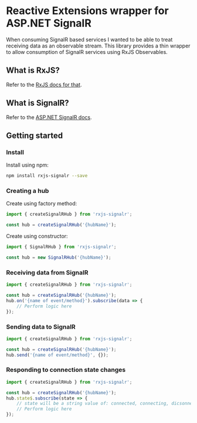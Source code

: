 # Reactive Extensions wrapper for ASP.NET SignalR

When consuming SignalR based services I wanted to be able to treat receiving data as an observable stream. This library provides a thin wrapper to allow consumption of SignalR services using RxJS Observables.

## What is RxJS?

Refer to the [RxJS docs for that](https://github.com/ReactiveX/rxjs).

## What is SignalR?

Refer to the [ASP.NET SignalR docs](https://www.asp.net/signalr).

## Getting started

### Install

Install using npm:

```bash
npm install rxjs-signalr --save
```

### Creating a hub

Create using factory method:

```javascript
import { createSignalRHub } from 'rxjs-signalr';

const hub = createSignalRHub('{hubName}');
```

Create using constructor: 

```javascript
import { SignalRHub } from 'rxjs-signalr';

const hub = new SignalRHub('{hubName}');
```

### Receiving data from SignalR

```javascript
import { createSignalRHub } from 'rxjs-signalr';

const hub = createSignalRHub('{hubName}');
hub.on('{name of event/method}').subscribe(data => {
    // Perform logic here
});
```

### Sending data to SignalR

```javascript
import { createSignalRHub } from 'rxjs-signalr';

const hub = createSignalRHub('{hubName}');
hub.send('{name of event/method}', {});
```

### Responding to connection state changes

```javascript
import { createSignalRHub } from 'rxjs-signalr';

const hub = createSignalRHub('{hubName}');
hub.state$.subscribe(state => {
    // state will be a string value of: connected, connecting, dicsonnected, reconnecting.
    // Perform logic here
});
```